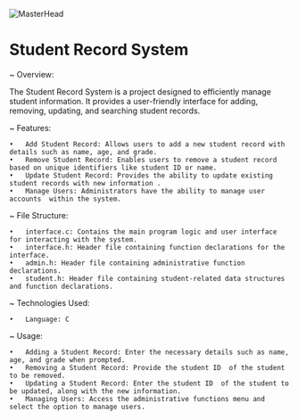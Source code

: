 ![MasterHead](https://www.jackson.stark.k12.oh.us/cms/lib/OH02206107/Centricity/Domain/595/blobid2.gif)
# Student Record System

~ Overview:

The Student Record System is a project designed to efficiently manage student information. It provides a user-friendly interface for adding, removing, updating, and searching student records. 

~ Features:

	•	Add Student Record: Allows users to add a new student record with details such as name, age, and grade.
	•	Remove Student Record: Enables users to remove a student record based on unique identifiers like student ID or name.
	•	Update Student Record: Provides the ability to update existing student records with new information .
	•	Manage Users: Administrators have the ability to manage user accounts  within the system.

~ File Structure:

	•	interface.c: Contains the main program logic and user interface for interacting with the system.
	•	interface.h: Header file containing function declarations for the interface.
	•	admin.h: Header file containing administrative function declarations.
	•	student.h: Header file containing student-related data structures and function declarations.


~ Technologies Used:

	•	Language: C

~ Usage:

	•	Adding a Student Record: Enter the necessary details such as name, age, and grade when prompted.
	•	Removing a Student Record: Provide the student ID  of the student to be removed.
	•	Updating a Student Record: Enter the student ID  of the student to be updated, along with the new information.
	•	Managing Users: Access the administrative functions menu and select the option to manage users.
